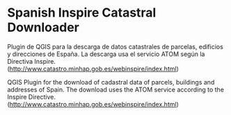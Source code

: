 # Spanish Inspire Catastral Downloader

Plugin de QGIS para la descarga de datos catastrales de parcelas, edificios y direcciones de España. La descarga usa el servicio ATOM según la Directiva Inspire. (<a href='http://www.catastro.minhap.gob.es/webinspire/index.html'>http://www.catastro.minhap.gob.es/webinspire/index.html</a>)

QGIS Plugin for the download of cadastral data of parcels, buildings and addresses of Spain. The download uses the ATOM service according to the Inspire Directive. (<a href='http://www.catastro.minhap.gob.es/webinspire/index.html'>http://www.catastro.minhap.gob.es/webinspire/index.html</a>)
